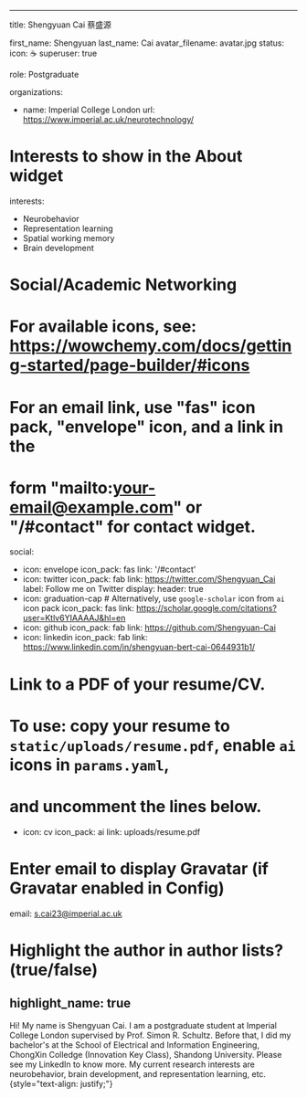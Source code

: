  ---
title: Shengyuan Cai 蔡盛源

first_name: Shengyuan
last_name: Cai
avatar_filename: avatar.jpg
status:
  icon: ☕️
superuser: true

role: Postgraduate

organizations:
  - name: Imperial College London
    url: https://www.imperial.ac.uk/neurotechnology/

# Interests to show in the About widget
interests:
  - Neurobehavior
  - Representation learning
  - Spatial working memory
  - Brain development

# Social/Academic Networking
# For available icons, see: https://wowchemy.com/docs/getting-started/page-builder/#icons
#   For an email link, use "fas" icon pack, "envelope" icon, and a link in the
#   form "mailto:your-email@example.com" or "/#contact" for contact widget.
social:
  - icon: envelope
    icon_pack: fas
    link: '/#contact'
  - icon: twitter
    icon_pack: fab
    link: https://twitter.com/Shengyuan_Cai
    label: Follow me on Twitter
    display:
      header: true
  - icon: graduation-cap # Alternatively, use `google-scholar` icon from `ai` icon pack
    icon_pack: fas
    link: https://scholar.google.com/citations?user=Ktlv6YIAAAAJ&hl=en
  - icon: github
    icon_pack: fab
    link: https://github.com/Shengyuan-Cai
  - icon: linkedin
    icon_pack: fab
    link: https://www.linkedin.com/in/shengyuan-bert-cai-0644931b1/
  # Link to a PDF of your resume/CV.
  # To use: copy your resume to `static/uploads/resume.pdf`, enable `ai` icons in `params.yaml`,
  # and uncomment the lines below.
  - icon: cv
    icon_pack: ai
    link: uploads/resume.pdf

# Enter email to display Gravatar (if Gravatar enabled in Config)
email: s.cai23@imperial.ac.uk

# Highlight the author in author lists? (true/false)
highlight_name: true
---

Hi! My name is Shengyuan Cai. I am a postgraduate student at Imperial College London supervised by Prof. Simon R. Schultz.
Before that, I did my bachelor's at the School of Electrical and Information Engineering, ChongXin Colledge (Innovation Key Class), Shandong University. Please see my LinkedIn to know more.
My current research interests are neurobehavior, brain development, and representation learning, etc.
{style="text-align: justify;"}
